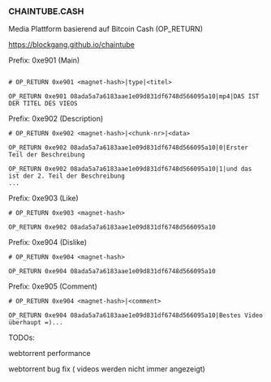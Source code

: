 ### CHAINTUBE.CASH ###

Media Plattform basierend auf Bitcoin Cash (OP_RETURN)


https://blockgang.github.io/chaintube

Prefix: 0xe901 (Main)
```

# OP_RETURN 0xe901 <magnet-hash>|type|<titel>

OP_RETURN 0xe901 08ada5a7a6183aae1e09d831df6748d566095a10|mp4|DAS IST DER TITEL DES VIEOS

```

Prefix: 0xe902 (Description)
```
# OP_RETURN 0xe902 <magnet-hash>|<chunk-nr>|<data>

OP_RETURN 0xe902 08ada5a7a6183aae1e09d831df6748d566095a10|0|Erster Teil der Beschreibung

OP_RETURN 0xe902 08ada5a7a6183aae1e09d831df6748d566095a10|1|und das ist der 2. Teil der Beschreibung
...
```

Prefix: 0xe903 (Like)
```
# OP_RETURN 0xe903 <magnet-hash>

OP_RETURN 0xe902 08ada5a7a6183aae1e09d831df6748d566095a10
```

Prefix: 0xe904 (Dislike)
```
# OP_RETURN 0xe904 <magnet-hash>

OP_RETURN 0xe904 08ada5a7a6183aae1e09d831df6748d566095a10
```

Prefix: 0xe905 (Comment)
```
# OP_RETURN 0xe904 <magnet-hash>|<comment>

OP_RETURN 0xe904 08ada5a7a6183aae1e09d831df6748d566095a10|Bestes Video überhaupt =)...
```

TODOs:

webtorrent performance

webtorrent bug fix ( videos werden nicht immer angezeigt)
